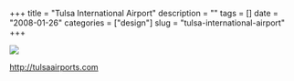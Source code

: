 +++
title = "Tulsa International Airport"
description = ""
tags = []
date = "2008-01-26"
categories = ["design"]
slug = "tulsa-international-airport"
+++


 

  <div id="screens-thumbs" class="clearfix">
    <div class="txt-center" id="design-submission"><a href="http://tulsaairports.com/"><img id='bluga-thumbnail-1069' class='bluga-thumbnail large' src='/media/bluga/
wt47f281e02fda2_0.jpg'/></a></div>  
  </div>   
<p><a href="http://tulsaairports.com/">http://tulsaairports.com</a></p>




